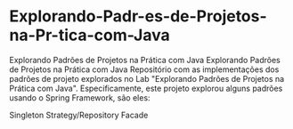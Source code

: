 # Explorando-Padr-es-de-Projetos-na-Pr-tica-com-Java
 Explorando Padrões de Projetos na Prática com Java
Explorando Padrões de Projetos na Prática com Java
Repositório com as implementações dos padrões de projeto explorados no Lab "Explorando Padrões de Projetos na Prática com Java". Especificamente, este projeto explorou alguns padrões usando o Spring Framework, são eles:

Singleton
Strategy/Repository
Facade
